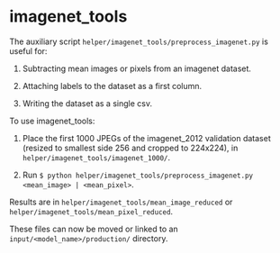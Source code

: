 # imagenet_tools
The auxiliary script `helper/imagenet_tools/preprocess_imagenet.py` is useful for:

1. Subtracting mean images or pixels from an imagenet dataset.

2. Attaching labels to the dataset as a first column.

3. Writing the dataset as a single csv.

To use imagenet_tools:

1. Place the first 1000 JPEGs of the imagenet_2012 validation dataset (resized to smallest side 256 and cropped to 224x224), in `helper/imagenet_tools/imagenet_1000/`.

2. Run `$ python helper/imagenet_tools/preprocess_imagenet.py <mean_image> | <mean_pixel>`.

Results are in `helper/imagenet_tools/mean_image_reduced` or `helper/imagenet_tools/mean_pixel_reduced`. 

These files can now be moved or linked to an `input/<model_name>/production/` directory.
